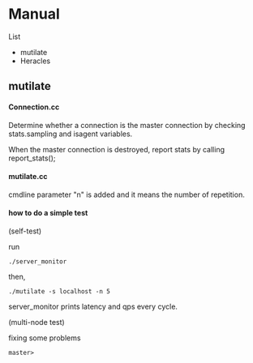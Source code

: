 # Manual

List

* mutilate
* Heracles

## mutilate

#### Connection.cc

Determine whether a connection is the master connection by checking stats.sampling and isagent variables.

When the master connection is destroyed, report stats by calling report_stats();

#### mutilate.cc

cmdline parameter "n" is added and it means the number of repetition.



#### how to do a simple test

(self-test)

run 

```shell
./server_monitor
```

then, 

```shell
./mutilate -s localhost -n 5
```

server_monitor prints latency and qps every cycle.



(multi-node test)

fixing some problems

```shell
master>
```









